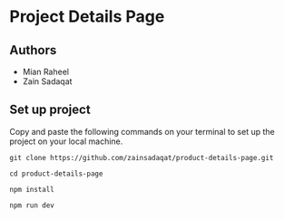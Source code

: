 # Project Details Page                 
         
## Authors            
- Mian Raheel                     
- Zain Sadaqat                  
   
## Set up project        
Copy and paste the following commands on your terminal to set up the project on your local machine.   
 
```
git clone https://github.com/zainsadaqat/product-details-page.git 
```

```
cd product-details-page
```

```
npm install
```

```
npm run dev
```
